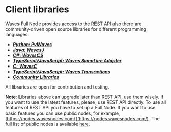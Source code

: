 # Client libraries

Waves Full Node provides access to the [REST API](/en/development-and-api/node-api-overview.md) also there are community-driven open source libraries for different programming languages:

* [_**Python:  PyWaves**_](/development-and-api/client-libraries/pywaves.md)
* [_**Java: WavesJ**_](/development-and-api/client-libraries/wavesj.md)
* [_**C\#: WavesCS**_](/development-and-api/client-libraries/wavescs.md)
* [_**TypeScript/JavaScript: Waves Signature Adapter**_](/development-and-api/client-libraries/waves-signature-adapter.md)
* [_**C: WavesC**_](/development-and-api/client-libraries/waves-c.md)
* [_**TypeScript/JavaScript: Waves Transactions**_](/development-and-api/client-libraries/waves-transactions.md)
* [_**Community Libraries**_](/development-and-api/client-libraries/unofficial-libraries.md)

All libraries are open for contribution and testing.

**Note**: Libraries above can upgrade later than REST API, use them wisely. If you want to use the latest features, please, use REST API directly. To use all features of REST API you have to set up a Full Node. If you want to use basic features you can use public nodes, for example, [https://nodes.wavesnodes.com/](https://nodes.wavesnodes.com/). The full list of public nodes is available [here](http://dev.pywaves.org/generators/).

